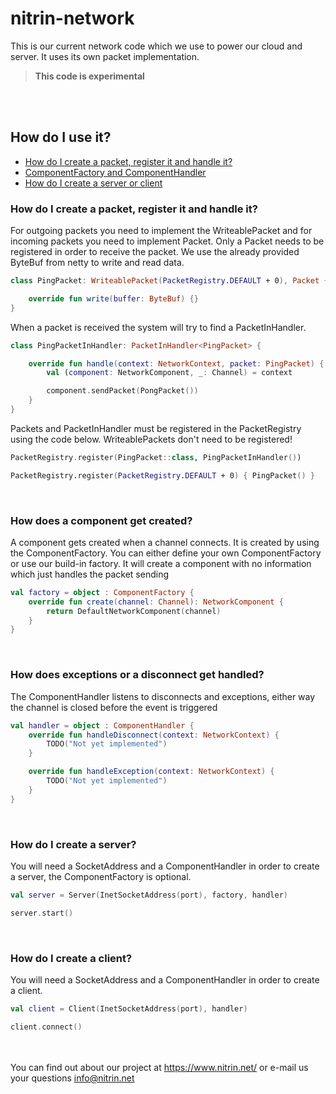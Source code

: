 # nitrin-network

This is our current network code which we use to power our cloud and server. It uses its own packet implementation.

> **This code is experimental**

<br><br>
## How do I use it?

- [How do I create a packet, register it and handle it?](#packet)
- [ComponentFactory and ComponentHandler](#factory-handler)
- [How do I create a server or client](#server-client)


### <a id="packet">How do I create a packet, register it and handle it?</a>

For outgoing packets you need to implement the WriteablePacket and for incoming packets you need to implement Packet. Only a Packet needs to be registered in order to receive the packet.
We use the already provided ByteBuf from netty to write and read data.

```kotlin
class PingPacket: WriteablePacket(PacketRegistry.DEFAULT + 0), Packet {

    override fun write(buffer: ByteBuf) {}
}
```

When a packet is received the system will try to find a PacketInHandler.

```kotlin
class PingPacketInHandler: PacketInHandler<PingPacket> {

    override fun handle(context: NetworkContext, packet: PingPacket) {
        val (component: NetworkComponent, _: Channel) = context

        component.sendPacket(PongPacket())
    }
}
```

Packets and PacketInHandler must be registered in the PacketRegistry using the code below. WriteablePackets don't need to be registered!

```kotlin
PacketRegistry.register(PingPacket::class, PingPacketInHandler())

PacketRegistry.register(PacketRegistry.DEFAULT + 0) { PingPacket() }
```
<br>

### <a id="factory-handler">How does a component get created?</a>

A component gets created when a channel connects. It is created by using the ComponentFactory. You can either define your own ComponentFactory or use our build-in factory.
It will create a component with no information which just handles the packet sending

```kotlin 
val factory = object : ComponentFactory {
    override fun create(channel: Channel): NetworkComponent {
        return DefaultNetworkComponent(channel)
    }
}
```
<br>

### How does exceptions or a disconnect get handled?

The ComponentHandler listens to disconnects and exceptions, either way the channel is closed before the event is triggered

```kotlin 
val handler = object : ComponentHandler {
    override fun handleDisconnect(context: NetworkContext) {
        TODO("Not yet implemented")
    }

    override fun handleException(context: NetworkContext) {
        TODO("Not yet implemented")
    }
}
```
<br>

### <a id="server-client">How do I create a server?</a>

You will need a SocketAddress and a ComponentHandler in order to create a server, the ComponentFactory is optional. 

```kotlin 
val server = Server(InetSocketAddress(port), factory, handler)

server.start()
```
<br>

### How do I create a client?

You will need a SocketAddress and a ComponentHandler in order to create a client. 

```kotlin 
val client = Client(InetSocketAddress(port), handler)

client.connect()
```


<br><br>
You can find out about our project at https://www.nitrin.net/ or e-mail us your questions info@nitrin.net
